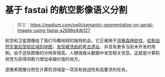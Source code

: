 # 基于 fastai 的航空影像语义分割

> 原文：<https://medium.com/swlh/semantic-segmentation-on-aerial-images-using-fastai-a2696e4db127>

航空和卫星图像给了我们鸟瞰地球的独特机会。它正被用于[测量森林砍伐](https://www.bu.edu/research/articles/satellite-maps-deforestation/)，[绘制自然灾害后受损区域的地图](https://www.hotosm.org/updates/2017-03-15_imagery_released_for_cyclone_enawo_to_support_mapping_activities)，[发现被洗劫的考古遗址](http://journal.frontiersin.org/article/10.3389/fict.2017.00004/full)，并且有更多当前未开发的用例。由于这些图像的分辨率很高，人眼很难从数据中发现相关信息。这就是计算机视觉为获得洞察力增加卓越价值的地方。

逐像素图像分割在计算机领域是一项具有挑战性和高要求的任务。